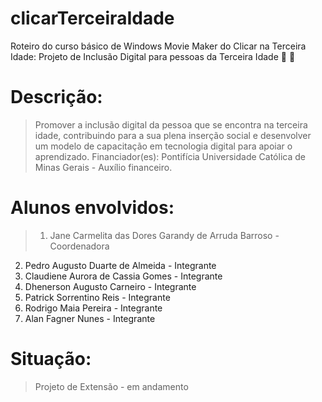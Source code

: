 # clicarTerceiraIdade
Roteiro do curso básico de Windows Movie Maker do Clicar na Terceira Idade: Projeto de Inclusão Digital para pessoas da Terceira Idade :older_man: :older_woman:

# Descrição: 
>Promover a inclusão digital da pessoa que se encontra na terceira idade, contribuindo para a sua plena inserção social e desenvolver um modelo de capacitação em tecnologia digital para apoiar o aprendizado. Financiador(es): Pontifícia Universidade Católica de Minas Gerais - Auxílio financeiro.

# Alunos envolvidos: 
>1. Jane Carmelita das Dores Garandy de Arruda Barroso - Coordenadora
2. Pedro Augusto Duarte de Almeida - Integrante
3. Claudiene Aurora de Cassia Gomes - Integrante
4. Dhenerson Augusto Carneiro - Integrante
5. Patrick Sorrentino Reis - Integrante
6. Rodrigo Maia Pereira - Integrante
7. Alan Fagner Nunes - Integrante 

# Situação:
>Projeto de Extensão - em andamento
